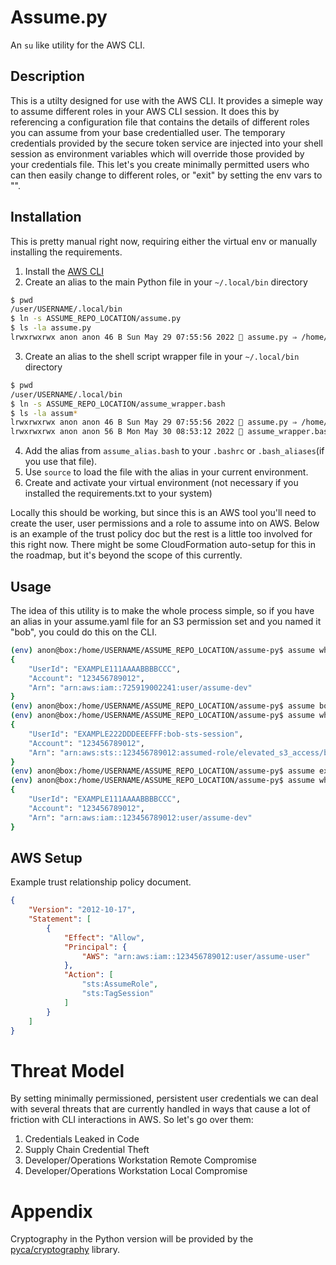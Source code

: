 # Assume.py

An `su` like utility for the AWS CLI.

## Description

This is a utilty designed for use with the AWS CLI.  It provides a simeple way to assume different roles in your AWS CLI session.  It does this by referencing a configuration file that contains the details of  different roles you can assume from your base credentialled user.  The temporary credentials provided by the secure token service are injected into your shell session as environment variables which will override those provided by your credentials file.  This let's you create minimally permitted users who can then  easily change to different roles, or "exit" by setting the env vars to "".

## Installation

This is pretty manual right now, requiring either the virtual env or manually installing the requirements.

1. Install the [AWS CLI](https://docs.aws.amazon.com/cli/latest/userguide/getting-started-install.html)
2. Create an alias to the main Python file in your `~/.local/bin` directory

```bash
$ pwd
/user/USERNAME/.local/bin
$ ln -s ASSUME_REPO_LOCATION/assume.py
$ ls -la assume.py 
lrwxrwxrwx anon anon 46 B Sun May 29 07:55:56 2022  assume.py ⇒ /home/USERNAME/ASSUME_REPO_LOCATION/assume-py/assume.py
```

3. Create an alias to the shell script wrapper file in your `~/.local/bin` directory

```bash
$ pwd
/user/USERNAME/.local/bin
$ ln -s ASSUME_REPO_LOCATION/assume_wrapper.bash
$ ls -la assum*
lrwxrwxrwx anon anon 46 B Sun May 29 07:55:56 2022  assume.py ⇒ /home/USERNAME/ASSUME_REPO_LOCATION/assume-py/assume.py
lrwxrwxrwx anon anon 56 B Mon May 30 08:53:12 2022  assume_wrapper.bash ⇒ /home/USERNAME/ASSUME_REPO_LOCATION/aassume-py/assume_wrapper.bash
```

4. Add the alias from `assume_alias.bash` to your `.bashrc` or `.bash_aliases`(if you use that file).
5. Use `source` to load the file with the alias in your current environment.
6. Create and activate your virtual environment (not necessary if you installed the requirements.txt to your system)

Locally this should be working, but since this is an AWS tool you'll need to create the user, user permissions and a role to assume into on AWS.  Below is an example of the trust policy doc but the rest is a little too involved for this right now.  There might be some CloudFormation auto-setup for this in the roadmap, but it's beyond the scope of this currently.

## Usage

The idea of this utility is to make the whole process simple, so if you have an alias in your assume.yaml file for an S3 permission set and you named it "bob", you could do this on the CLI.

```bash
(env) anon@box:/home/USERNAME/ASSUME_REPO_LOCATION/assume-py$ assume whoami
{
    "UserId": "EXAMPLE111AAAABBBBCCC",
    "Account": "123456789012",
    "Arn": "arn:aws:iam::725919002241:user/assume-dev"
}
(env) anon@box:/home/USERNAME/ASSUME_REPO_LOCATION/assume-py$ assume bob
(env) anon@box:/home/USERNAME/ASSUME_REPO_LOCATION/assume-py$ assume whoami
{
    "UserId": "EXAMPLE222DDDEEEFFF:bob-sts-session",
    "Account": "123456789012",
    "Arn": "arn:aws:sts::123456789012:assumed-role/elevated_s3_access/bob-sts-session"
}
(env) anon@box:/home/USERNAME/ASSUME_REPO_LOCATION/assume-py$ assume exit
(env) anon@box:/home/USERNAME/ASSUME_REPO_LOCATION/assume-py$ assume whoami
{
    "UserId": "EXAMPLE111AAAABBBBCCC",
    "Account": "123456789012",
    "Arn": "arn:aws:iam::123456789012:user/assume-dev"
}

```

## AWS Setup

Example trust relationship policy document.

```json
{
    "Version": "2012-10-17",
    "Statement": [
        {
            "Effect": "Allow",
            "Principal": {
                "AWS": "arn:aws:iam::123456789012:user/assume-user"
            },
            "Action": [
                "sts:AssumeRole",
                "sts:TagSession"
            ]
        }
    ]
}
```

# Threat Model

By setting minimally permissioned, persistent user credentials we can deal with several threats that are currently handled in ways that cause a lot of friction with CLI interactions in AWS.  So let's go over them:
 
1. Credentials Leaked in Code
2. Supply Chain Credential Theft
3. Developer/Operations Workstation Remote Compromise
4. Developer/Operations Workstation Local Compromise

# Appendix
Cryptography in the Python version will be provided by the [pyca/cryptography](https://cryptography.io/en/latest/) library.